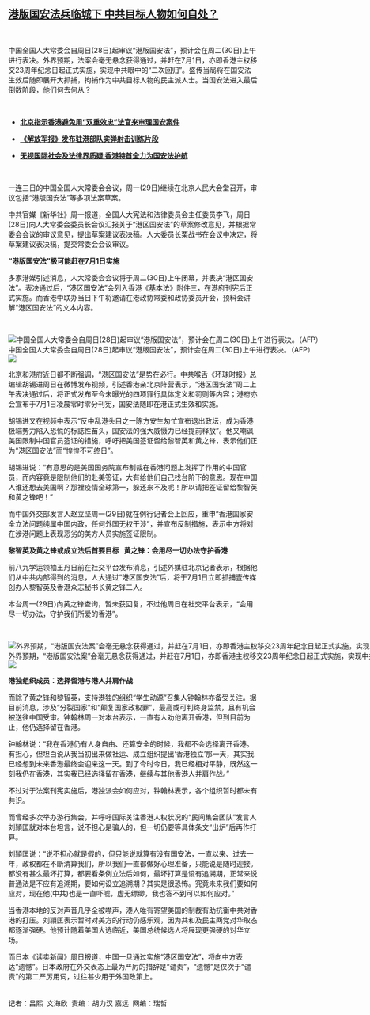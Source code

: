 <!--1593446700000-->
[港版国安法兵临城下   中共目标人物如何自处？](https://www.rfa.org/mandarin/yataibaodao/gangtai/al-06292020081545.html)
------

<p> </p><p>中国全国人大常委会自周日(28日)起审议“港版国安法”，预计会在周二(30日)上午进行表决。外界预期，法案会毫无悬念获得通过，并赶在7月1日，亦即香港主权移交23周年纪念日起正式实施，实现中共眼中的“二次回归”。盛传当局将在国安法生效后随即展开大抓捕，拘捕作为中共目标人物的民主派人士。当国安法进入最后倒数阶段，他们何去何从？</p><p> </p><ul><li><b><a class="external-link" href="http://www.rfa.org/mandarin/Xinwen/2-06272020112200.html">北京指示香港避免用“双重效忠”法官来审理国安案件</a></b></li></ul><ul><li><b><a class="external-link" href="http://www.rfa.org/mandarin/Xinwen/wul0629a-06292020031117.html">《解放军报》发布驻港部队实弹射击训练片段</a></b></li></ul><ul><li><b><a class="external-link" href="http://www.rfa.org/mandarin/yataibaodao/gangtai/al-06232020084211.html">无视国际社会及法律界质疑 香港特首全力为国安法护航</a></b></li></ul><p> </p><p>一连三日的中国全国人大常委会会议，周一(29日)继续在北京人民大会堂召开，审议包括“港版国安法”等多项法案草案。</p><p>中共官媒《新华社》周一报道，全国人大宪法和法律委员会主任委员李飞，周日(28日)向人大常委会委员长会议汇报关于“港区国安法”的草案修改意见，并根据常委会会议的审议意见，提出草案建议表决稿。人大委员长栗战书在会议中决定，将草案建议表决稿，提交常委会会议审议。</p><p><b>“港版国安法”极可能赶在7月1日实施</b></p><p>多家港媒引述消息，人大常委会会议将于周二(30日)上午闭幕，并表决“港区国安法”。表决通过后，“港区国安法”会列入香港《基本法》附件三，在港府刊宪后正式实施。而香港中联办当日下午将邀请在港政协常委和政协委员开会，预料会讲解“港区国安法”的文本内容。</p><p> </p><p><div class="image-inline captioned" style="width:1500px;"><div style="width:1500px;"><img alt="中国全国人大常委会自周日(28日)起审议“港版国安法”，预计会在周二(30日)上午进行表决。（AFP）" src="https://www.rfa.org/mandarin/yataibaodao/gangtai/al-06292020081545.html/000_1U441P.jpg" title="中国全国人大常委会自周日(28日)起审议“港版国安法”，预计会在周二(30日)上午进行表决。（AFP）"/></div><div class="image-caption"><span style="width:1500px;">中国全国人大常委会自周日(28日)起审议“港版国安法”，预计会在周二(30日)上午进行表决。（AFP）</span><span class="copyright"> </span></div><div id="zoomattribute"><a class="single_image" href="/mandarin/yataibaodao/gangtai/al-06292020081545.html/000_1U441P.jpg" title="中国全国人大常委会自周日(28日)起审议“港版国安法”，预计会在周二(30日)上午进行表决。（AFP）"><img src="/rfa_resources/graphics/icon-zoom.png"/></a></div></div></p><p>北京和港府近日都不断强调，“港区国安法”是势在必行。中共喉舌《环球时报》总编辑胡锡进周日在微博发布视频，引述香港亲北京阵营表示，“港区国安法”周二上午表决通过后，将正式发布至今未曝光的四项罪行具体定义和罚则等内容；港府亦会宣布于7月1日凌晨零时零分刊宪，国安法随即在港正式生效和实施。</p><p>胡锡进又在视频中表示“反中乱港头目之一陈方安生匆忙宣布退出政坛，成为香港极端势力陷入恐慌的标誌性苗头，国安法的强大威慑力已经提前释放”。他又嘲讽美国限制中国官员签证的措施，呼吁把美国签证留给黎智英和黄之锋，表示他们正为“港区国安法”而“惶惶不可终日”。</p><p>胡锡进说：“有意思的是美国国务院宣布制裁在香港问题上发挥了作用的中国官员，而内容竟是限制他们的赴美签证，大有给他们自己找台阶下的意思。现在中国人谁还想去美国啊？那裡疫情全球第一，躲还来不及呢！所以请把签证留给黎智英和黄之锋吧！”</p><p>而中国外交部发言人赵立坚周一(29日)就在例行记者会上回应，重申“香港国家安全立法问题纯属中国内政，任何外国无权干涉”，并宣布反制措施，表示中方将对在涉港问题上表现恶劣的美方人员实施签证限制。</p><p><b>黎智英及黄之锋或成立法后首要目标   黄之锋：会用尽一切办法守护香港</b></p><p>前八九学运领袖王丹日前在社交平台发布消息，引述外媒驻北京记者表示，根据他们从中共内部得到的消息，人大通过“港区国安法”后，将于7月1日立即抓捕壹传媒创办人黎智英及香港众志秘书长黄之锋二人。</p><p>本台周一(29日)向黄之锋查询，暂未获回复，不过他周日在社交平台表示，“会用尽一切办法，守护我们所爱的香港”。</p><p> </p><p><div class="image-inline captioned" style="width:1500px;"><div style="width:1500px;"><img alt="外界预期，“港版国安法案”会毫无悬念获得通过，并赶在7月1日，亦即香港主权移交23周年纪念日起正式实施，实现中共眼中的“二次回归”。（AFP）" src="https://www.rfa.org/mandarin/yataibaodao/gangtai/al-06292020081545.html/000_1UA746.jpg" title="外界预期，“港版国安法案”会毫无悬念获得通过，并赶在7月1日，亦即香港主权移交23周年纪念日起正式实施，实现中共眼中的“二次回归”。（AFP）"/></div><div class="image-caption"><span style="width:1500px;">外界预期，“港版国安法案”会毫无悬念获得通过，并赶在7月1日，亦即香港主权移交23周年纪念日起正式实施，实现中共眼中的“二次回归”。（AFP）</span><span class="copyright"> </span></div><div id="zoomattribute"><a class="single_image" href="/mandarin/yataibaodao/gangtai/al-06292020081545.html/000_1UA746.jpg" title="外界预期，“港版国安法案”会毫无悬念获得通过，并赶在7月1日，亦即香港主权移交23周年纪念日起正式实施，实现中共眼中的“二次回归”。（AFP）"><img src="/rfa_resources/graphics/icon-zoom.png"/></a></div></div></p><p><b>港独组织成员：选择留港与港人并肩作战</b></p><p>而除了黄之锋和黎智英，支持港独的组织“学生动源”召集人钟翰林亦备受关注。据目前消息，涉及“分裂国家”和“颠复国家政权罪”，最高或可判终身监禁，且有机会被送往中国受审。钟翰林周一对本台表示，一直有人劝他离开香港，但到目前为止，他仍选择留在香港。</p><p>钟翰林说：“我在香港仍有人身自由、还算安全的时候，我都不会选择离开香港。有担心，但坦白说从我当初出来做社运、成立组织提出‘香港独立’那一天，其实我已经想到未来香港最终会迎来这一天。到了今时今日，我已经相对平静，既然这一刻我仍在香港，其实我已经选择留在香港，继续与其他香港人并肩作战。”</p><p>不过对于法案刊宪实施后，港独派会如何应对，钟翰林表示，各个组织暂时都未有共识。</p><p>而曾经多次举办游行集会，并呼吁国际关注香港人权状况的“民间集会团队”发言人刘頴匡就对本台坦言，说不担心是骗人的，但一切仍要等具体条文“出炉”后再作打算。</p><p>刘頴匡说：“说不担心就是假的，但只能说就算有没有国安法，一直以来、过去一年，政权都在不断清算我们，所以我们一直都做好心理准备，只能说是随时迎接。都没有甚么最坏打算，都要看条例立法后如何，最坏打算是设有追溯期，正常来说普通法是不应有追溯期，要如何设立追溯期？其实是很恐怖。究竟未来我们要如何应对，现在他(中共)也是一直吓唬，虚无缥缈，我也答不到可以如何应对。”</p><p>当香港本地的反对声音几乎全被噤声，港人唯有寄望美国的制裁有助抗衡中共对香港的打压。刘頴匡表示暂时对美方的行动仍感乐观，因为共和及民主两党对华取态都逐渐强硬。他预计随着美国大选临近，美国总统候选人将展现更强硬的对华立场。</p><p>而日本《读卖新闻》周日报道，中国一旦通过实施“港区国安法”，将向中方表达“遗憾”。日本政府在外交表态上最为严厉的措辞是“谴责”，“遗憾”是仅次于“谴责”的第二严厉用词，过往甚少用于外国政策上。<br/><br/><br/>记者：吕熙  文海欣  责编：胡力汉 嘉远  网编：瑞哲</p>
